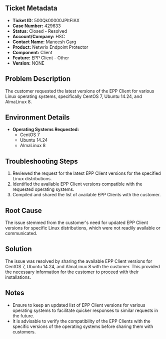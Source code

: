 ## Ticket Metadata
- **Ticket ID:** 500Qk00000JPItFIAX
- **Case Number:** 429633
- **Status:** Closed - Resolved
- **Account/Company:** HSC
- **Contact Name:** Maneesh Garg
- **Product:** Netwrix Endpoint Protector
- **Component:** Client
- **Feature:** EPP Client - Other
- **Version:** NONE

## Problem Description
The customer requested the latest versions of the EPP Client for various Linux operating systems, specifically CentOS 7, Ubuntu 14.24, and AlmaLinux 8.

## Environment Details
- **Operating Systems Requested:**
  - CentOS 7
  - Ubuntu 14.24
  - AlmaLinux 8

## Troubleshooting Steps
1. Reviewed the request for the latest EPP Client versions for the specified Linux distributions.
2. Identified the available EPP Client versions compatible with the requested operating systems.
3. Compiled and shared the list of available EPP Clients with the customer.

## Root Cause
The issue stemmed from the customer's need for updated EPP Client versions for specific Linux distributions, which were not readily available or communicated.

## Solution
The issue was resolved by sharing the available EPP Client versions for CentOS 7, Ubuntu 14.24, and AlmaLinux 8 with the customer. This provided the necessary information for the customer to proceed with their installations.

## Notes
- Ensure to keep an updated list of EPP Client versions for various operating systems to facilitate quicker responses to similar requests in the future.
- It is advisable to verify the compatibility of the EPP Clients with the specific versions of the operating systems before sharing them with customers.